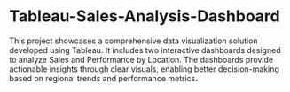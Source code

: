 # Tableau-Sales-Analysis-Dashboard
This project showcases a comprehensive data visualization solution developed using Tableau. It includes two interactive dashboards designed to analyze Sales and Performance by Location. The dashboards provide actionable insights through clear visuals, enabling better decision-making based on regional trends and performance metrics.
